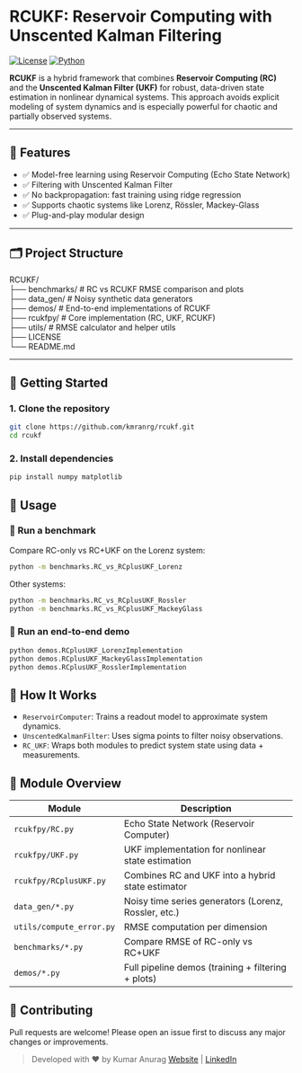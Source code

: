 # RCUKF: Reservoir Computing with Unscented Kalman Filtering

[![License](https://img.shields.io/badge/License-BSD%203--Clause-blue.svg)](LICENSE)
[![Python](https://img.shields.io/badge/python-3.7+-blue.svg)](https://www.python.org/)

**RCUKF** is a hybrid framework that combines **Reservoir Computing (RC)** and the **Unscented Kalman Filter (UKF)** for robust, data-driven state estimation in nonlinear dynamical systems. This approach avoids explicit modeling of system dynamics and is especially powerful for chaotic and partially observed systems.

---

## 📘 Features

- ✅ Model-free learning using Reservoir Computing (Echo State Network)
- ✅ Filtering with Unscented Kalman Filter
- ✅ No backpropagation: fast training using ridge regression
- ✅ Supports chaotic systems like Lorenz, Rössler, Mackey-Glass
- ✅ Plug-and-play modular design

---

## 🗂️ Project Structure

RCUKF/  
├── benchmarks/ # RC vs RCUKF RMSE comparison and plots  
├── data_gen/ # Noisy synthetic data generators  
├── demos/ # End-to-end implementations of RCUKF  
├── rcukfpy/ # Core implementation (RC, UKF, RCUKF)  
├── utils/ # RMSE calculator and helper utils  
├── LICENSE  
└── README.md


---

## 🚀 Getting Started

### 1. Clone the repository
```bash
git clone https://github.com/kmranrg/rcukf.git
cd rcukf
```

### 2. Install dependencies
```bash
pip install numpy matplotlib
```

## 🔬 Usage

### 🔁 Run a benchmark
Compare RC-only vs RC+UKF on the Lorenz system:
```bash
python -m benchmarks.RC_vs_RCplusUKF_Lorenz
```

Other systems:
```bash
python -m benchmarks.RC_vs_RCplusUKF_Rossler
python -m benchmarks.RC_vs_RCplusUKF_MackeyGlass
```

### 🧪 Run an end-to-end demo
```bash
python demos.RCplusUKF_LorenzImplementation
python demos.RCplusUKF_MackeyGlassImplementation
python demos.RCplusUKF_RosslerImplementation
```

## 🧠 How It Works
- `ReservoirComputer`: Trains a readout model to approximate system dynamics.
- `UnscentedKalmanFilter`: Uses sigma points to filter noisy observations.
- `RC_UKF`: Wraps both modules to predict system state using data + measurements.

## 📁 Module Overview

| Module                   | Description                                          |
| ------------------------ | ---------------------------------------------------- |
| `rcukfpy/RC.py`          | Echo State Network (Reservoir Computer)              |
| `rcukfpy/UKF.py`         | UKF implementation for nonlinear state estimation    |
| `rcukfpy/RCplusUKF.py`   | Combines RC and UKF into a hybrid state estimator    |
| `data_gen/*.py`          | Noisy time series generators (Lorenz, Rossler, etc.) |
| `utils/compute_error.py` | RMSE computation per dimension                       |
| `benchmarks/*.py`        | Compare RMSE of RC-only vs RC+UKF                    |
| `demos/*.py`             | Full pipeline demos (training + filtering + plots)   |

## 🤝 Contributing
Pull requests are welcome! Please open an issue first to discuss any major changes or improvements.

> Developed with ❤️ by Kumar Anurag
[Website](https://kmranrg.com) | [LinkedIn](https://linkedin.com/in/kmranrg)







